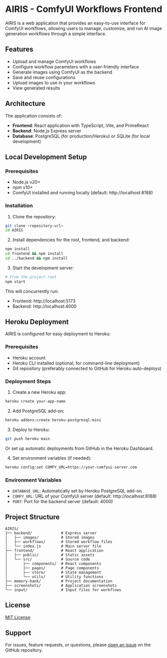 # AIRIS - ComfyUI Workflows Frontend

AIRIS is a web application that provides an easy-to-use interface for ComfyUI workflows, allowing users to manage, customize, and run AI image generation workflows through a simple interface.

## Features

- Upload and manage ComfyUI workflows
- Configure workflow parameters with a user-friendly interface
- Generate images using ComfyUI as the backend
- Save and reuse configurations
- Upload images to use in your workflows
- View generated results

## Architecture

The application consists of:

- **Frontend**: React application with TypeScript, Vite, and PrimeReact
- **Backend**: Node.js Express server
- **Database**: PostgreSQL (for production/Heroku) or SQLite (for local development)

## Local Development Setup

### Prerequisites

- Node.js v20+
- npm v10+
- ComfyUI installed and running locally (default: http://localhost:8188)

### Installation

1. Clone the repository:

```bash
git clone <repository-url>
cd AIRIS
```

2. Install dependencies for the root, frontend, and backend:

```bash
npm install
cd frontend && npm install
cd ../backend && npm install
```

3. Start the development server:

```bash
# From the project root
npm start
```

This will concurrently run:

- Frontend: http://localhost:5173
- Backend: http://localhost:4000

## Heroku Deployment

AIRIS is configured for easy deployment to Heroku:

### Prerequisites

- Heroku account
- Heroku CLI installed (optional, for command-line deployment)
- Git repository (preferably connected to GitHub for Heroku auto-deploys)

### Deployment Steps

1. Create a new Heroku app:

```bash
heroku create your-app-name
```

2. Add PostgreSQL add-on:

```bash
heroku addons:create heroku-postgresql:mini
```

3. Deploy to Heroku:

```bash
git push heroku main
```

Or set up automatic deployments from GitHub in the Heroku Dashboard.

4. Set environment variables (if needed):

```bash
heroku config:set COMFY_URL=https://your-comfyui-server.com
```

### Environment Variables

- `DATABASE_URL`: Automatically set by Heroku PostgreSQL add-on
- `COMFY_URL`: URL of your ComfyUI server (default: http://localhost:8188)
- `PORT`: Port for the backend server (default: 4000)

## Project Structure

```
AIRIS/
├── backend/             # Express server
│   ├── images/          # Stored images
│   ├── workflows/       # Stored workflow files
│   └── index.js         # Main server file
├── frontend/            # React application
│   ├── public/          # Static assets
│   └── src/             # Source code
│       ├── components/  # React components
│       ├── pages/       # Page components
│       ├── store/       # State management
│       └── utils/       # Utility functions
├── memory-bank/         # Project documentation
├── screenshots/         # Application screenshots
└── input/               # Input files for workflows
```

## License

[MIT License](LICENSE)

## Support

For issues, feature requests, or questions, please [open an issue](https://github.com/yourusername/AIRIS/issues) on the GitHub repository.
